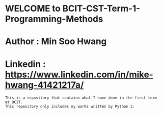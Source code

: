 # WELCOME to BCIT-CST-Term-1-Programming-Methods
# Author : Min Soo Hwang
# Linkedin : https://www.linkedin.com/in/mike-hwang-41421217a/
    This is a repository that contains what I have done in the first term at BCIT.
    This repository only includes my works written by Python 3.
